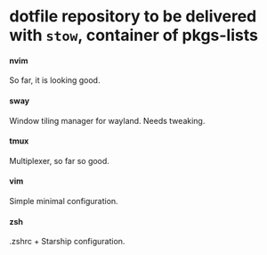 # dotfile repository to be delivered with `stow`, container of pkgs-lists

#### nvim
So far, it is looking good.

#### sway
Window tiling manager for wayland. Needs tweaking.

#### tmux
Multiplexer, so far so good.

#### vim
Simple minimal configuration.

#### zsh
.zshrc + Starship configuration.
